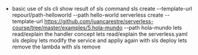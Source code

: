 * basic use of sls cli
show result of sls command
sls create --template-url repourl/path-helloworld --path hello-world
serverless create --template-url https://github.com/juancarestre/serverless-course/tree/master/examples/5.hola-mundo --path hola-mundo
lets read/explain the handler concept
lets read/explain the serverless.yaml
sls deploy 
lets modify the service and appliy again with sls deploy
lets remove the lambda with sls remove